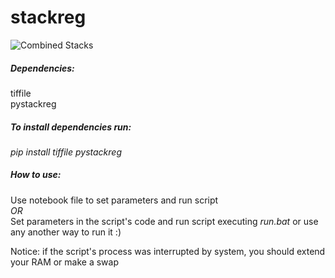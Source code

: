 # stackreg

![Combined Stacks](https://user-images.githubusercontent.com/43002351/210116389-136b9aa4-32b1-4a22-976b-c50d50b02505.gif)


##### Dependencies:  
tiffile  
pystackreg  


##### To install dependencies run:
*pip install tiffile pystackreg*


##### How to use: 
Use notebook file to set parameters and run script  
*OR*  
Set parameters in the script's code and run script executing *run.bat* or use any another way to run it :)  


Notice: if the script's process was interrupted by system, you should extend your RAM or make a swap
